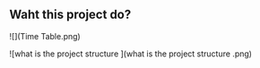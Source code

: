 ## Waht this project do?



![](Time Table.png)

![what is the project structure ](what is the project structure .png)